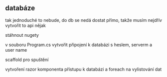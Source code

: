 ## databáze

tak jednoduché to nebude, do db se nedá dostat přímo, takže musím nejdřív vytvořit to api nějak

stáhnout nugety
 
 v souboru Program.cs vytvořit připojení k databázi s heslem, serverm a user name

 
 
 scaffold pro spuštění
 
 vytvoření razor komponenta přístupu k databázi a foreach na vylistování dat
